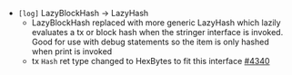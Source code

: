 - `[log]` LazyBlockHash -> LazyHash
  * LazyBlockHash replaced with more generic LazyHash which lazily evaluates
    a tx or block hash when the stringer interface is invoked. Good for use
    with debug statements so the item is only hashed when print is invoked
  * tx `Hash` ret type changed to HexBytes to fit this interface
  [\#4340](https://github.com/depinnetwork/por-consensus/pull/4340)
